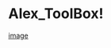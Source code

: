 # Alex_ToolBox!


[image](https://github.com/AlexMihh/Alex_ToolBox/assets/150393668/4133dec5-9c14-4ebb-85cc-d4a1b3f92d6a)
